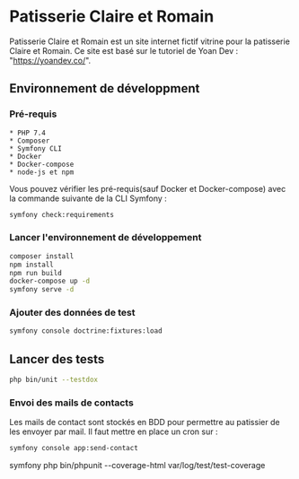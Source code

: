 # Patisserie Claire et Romain

Patisserie Claire et Romain est un site internet fictif vitrine pour la patisserie Claire et Romain. Ce site est basé sur le tutoriel de Yoan Dev : "https://yoandev.co/".

## Environnement de développment 

### Pré-requis

    * PHP 7.4
    * Composer
    * Symfony CLI 
    * Docker
    * Docker-compose
    * node-js et npm

Vous pouvez vérifier les pré-requis(sauf Docker et Docker-compose) avec la commande suivante de la CLI Symfony : 

```bash
symfony check:requirements
```
### Lancer l'environnement de développement 

```bash 
composer install
npm install
npm run build
docker-compose up -d
symfony serve -d
```

### Ajouter des données de test
```bash 
symfony console doctrine:fixtures:load
```
## Lancer des tests

```bash 
php bin/unit --testdox
```
### Envoi des mails de contacts

Les mails de contact sont stockés en BDD pour permettre au patissier de les envoyer par mail. Il faut mettre en place un cron sur :

```bash 
symfony console app:send-contact
```

symfony php bin/phpunit --coverage-html var/log/test/test-coverage